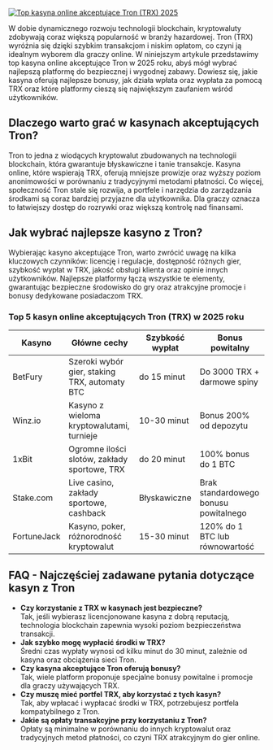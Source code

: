 [![Top kasyna online akceptujące Tron (TRX) 2025](https://123-caf.pages.dev/gitsignup.png)](https://vrmoo.ru/Bt82HjjY)

<div>   <p>W dobie dynamicznego rozwoju technologii blockchain, kryptowaluty zdobywają coraz większą popularność w branży hazardowej. Tron (TRX) wyróżnia się dzięki szybkim transakcjom i niskim opłatom, co czyni ją idealnym wyborem dla graczy online. W niniejszym artykule przedstawimy top kasyna online akceptujące Tron w 2025 roku, abyś mógł wybrać najlepszą platformę do bezpiecznej i wygodnej zabawy. Dowiesz się, jakie kasyna oferują najlepsze bonusy, jak działa wpłata oraz wypłata za pomocą TRX oraz które platformy cieszą się największym zaufaniem wśród użytkowników.</p>    <h2>Dlaczego warto grać w kasynach akceptujących Tron?</h2>   <p>Tron to jedna z wiodących kryptowalut zbudowanych na technologii blockchain, która gwarantuje błyskawiczne i tanie transakcje. Kasyna online, które wspierają TRX, oferują mniejsze prowizje oraz wyższy poziom anonimowości w porównaniu z tradycyjnymi metodami płatności. Co więcej, społeczność Tron stale się rozwija, a portfele i narzędzia do zarządzania środkami są coraz bardziej przyjazne dla użytkownika. Dla graczy oznacza to łatwiejszy dostęp do rozrywki oraz większą kontrolę nad finansami.</p>    <h2>Jak wybrać najlepsze kasyno z Tron?</h2>   <p>Wybierając kasyno akceptujące Tron, warto zwrócić uwagę na kilka kluczowych czynników: licencję i regulacje, dostępność różnych gier, szybkość wypłat w TRX, jakość obsługi klienta oraz opinie innych użytkowników. Najlepsze platformy łączą wszystkie te elementy, gwarantując bezpieczne środowisko do gry oraz atrakcyjne promocje i bonusy dedykowane posiadaczom TRX.</p>    <h3>Top 5 kasyn online akceptujących Tron (TRX) w 2025 roku</h3>   <table>     <thead>       <tr>         <th>Kasyno</th>         <th>Główne cechy</th>         <th>Szybkość wypłat</th>         <th>Bonus powitalny</th>       </tr>     </thead>     <tbody>       <tr>         <td>BetFury</td>         <td>Szeroki wybór gier, staking TRX, automaty BTC</td>         <td>do 15 minut</td>         <td>Do 3000 TRX + darmowe spiny</td>       </tr>       <tr>         <td>Winz.io</td>         <td>Kasyno z wieloma kryptowalutami, turnieje</td>         <td>10-30 minut</td>         <td>Bonus 200% od depozytu</td>       </tr>       <tr>         <td>1xBit</td>         <td>Ogromne ilości slotów, zakłady sportowe, TRX</td>         <td>do 20 minut</td>         <td>100% bonus do 1 BTC</td>       </tr>       <tr>         <td>Stake.com</td>         <td>Live casino, zakłady sportowe, cashback</td>         <td>Błyskawiczne</td>         <td>Brak standardowego bonusu powitalnego</td>       </tr>       <tr>         <td>FortuneJack</td>         <td>Kasyno, poker, różnorodność kryptowalut</td>         <td>15-30 minut</td>         <td>120% do 1 BTC lub równowartość</td>       </tr>     </tbody>   </table>    <h2>FAQ - Najczęściej zadawane pytania dotyczące kasyn z Tron</h2>   <ul>     <li><strong>Czy korzystanie z TRX w kasynach jest bezpieczne?</strong><br>Tak, jeśli wybierasz licencjonowane kasyna z dobrą reputacją, technologia blockchain zapewnia wysoki poziom bezpieczeństwa transakcji.</li>     <li><strong>Jak szybko mogę wypłacić środki w TRX?</strong><br>Średni czas wypłaty wynosi od kilku minut do 30 minut, zależnie od kasyna oraz obciążenia sieci Tron.</li>     <li><strong>Czy kasyna akceptujące Tron oferują bonusy?</strong><br>Tak, wiele platform proponuje specjalne bonusy powitalne i promocje dla graczy używających TRX.</li>     <li><strong>Czy muszę mieć portfel TRX, aby korzystać z tych kasyn?</strong><br>Tak, aby wpłacać i wypłacać środki w TRX, potrzebujesz portfela kompatybilnego z Tron.</li>     <li><strong>Jakie są opłaty transakcyjne przy korzystaniu z Tron?</strong><br>Opłaty są minimalne w porównaniu do innych kryptowalut oraz tradycyjnych metod płatności, co czyni TRX atrakcyjnym do gier online.</li>   </ul> </div>